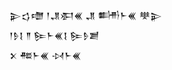 <div class='block'>
<div class='line'>𒉌𒌓𒈩 𒁹𒂗𒀳𒌍 𒂗 𒌦𒈨𒌍 𒋧𒉌</div>
<div class='line'>𒁹𒊩𒋙 𒈫 𒌉𒈨𒌍𒋙 𒌉𒊩𒋢</div>
<div class='line'>𒉽 𒍣𒈨𒌍 𒀴𒈨𒌍</div>
</div>